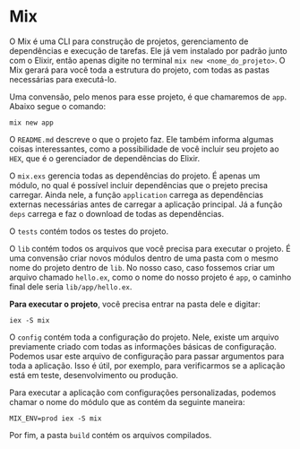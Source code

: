 # Mix

O Mix é uma CLI para construção de projetos, gerenciamento de dependências e execução de tarefas. Ele já vem instalado por padrão junto com o Elixir, então apenas digite no terminal `mix new <nome_do_projeto>`. O Mix gerará para você toda a estrutura do projeto, com todas as pastas necessárias para executá-lo.

Uma convensão, pelo menos para esse projeto, é que chamaremos de `app`. Abaixo segue o comando:

```
mix new app
```

O `README.md` descreve o que o projeto faz. Ele também informa algumas coisas interessantes, como a possibilidade de você incluir seu projeto ao `HEX`, que é o gerenciador de dependências do Elixir.

O `mix.exs` gerencia todas as dependências do projeto. É apenas um módulo, no qual é possível incluir dependências que o prejeto precisa carregar. Ainda nele, a função `application` carrega as dependências externas necessárias antes de carregar a aplicação principal. Já a função `deps` carrega e faz o download de todas as dependências.

O `tests` contém todos os testes do projeto.

O `lib` contém todos os arquivos que você precisa para executar o projeto. É uma convensão criar novos módulos dentro de uma pasta com o mesmo nome do projeto dentro de `lib`. No nosso caso, caso fossemos criar um arquivo chamado `hello.ex`, como o nome do nosso projeto é `app`, o caminho final dele seria `lib/app/hello.ex`.

**Para executar o projeto**, você precisa entrar na pasta dele e digitar:

```
iex -S mix
```

O `config` contém toda a configuração do projeto. Nele, existe um arquivo previamente criado com todas as informações básicas de configuração. Podemos usar este arquivo de configuração para passar argumentos para toda a aplicação. Isso é útil, por exemplo, para verificarmos se a aplicação está em teste, desenvolvimento ou produção.

Para executar a aplicação com configurações personalizadas, podemos chamar o nome do módulo que as contém da seguinte maneira:

```
MIX_ENV=prod iex -S mix
```

Por fim, a pasta `build` contém os arquivos compilados.